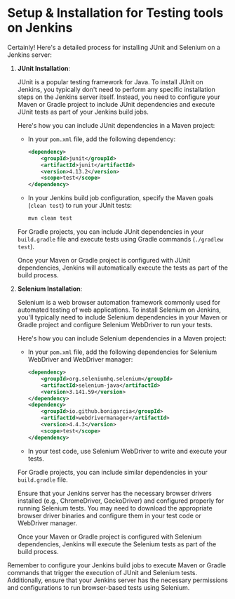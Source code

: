 # Setup & Installation for Testing tools on Jenkins

Certainly! Here's a detailed process for installing JUnit and Selenium on a Jenkins server:

1. **JUnit Installation**:

   JUnit is a popular testing framework for Java. To install JUnit on Jenkins, you typically don't need to perform any specific installation steps on the Jenkins server itself. Instead, you need to configure your Maven or Gradle project to include JUnit dependencies and execute JUnit tests as part of your Jenkins build jobs.

   Here's how you can include JUnit dependencies in a Maven project:

   - In your `pom.xml` file, add the following dependency:

     ```xml
     <dependency>
         <groupId>junit</groupId>
         <artifactId>junit</artifactId>
         <version>4.13.2</version>
         <scope>test</scope>
     </dependency>
     ```

   - In your Jenkins build job configuration, specify the Maven goals (`clean test`) to run your JUnit tests:

     ```bash
     mvn clean test
     ```

   For Gradle projects, you can include JUnit dependencies in your `build.gradle` file and execute tests using Gradle commands (`./gradlew test`).

   Once your Maven or Gradle project is configured with JUnit dependencies, Jenkins will automatically execute the tests as part of the build process.

2. **Selenium Installation**:

   Selenium is a web browser automation framework commonly used for automated testing of web applications. To install Selenium on Jenkins, you'll typically need to include Selenium dependencies in your Maven or Gradle project and configure Selenium WebDriver to run your tests.

   Here's how you can include Selenium dependencies in a Maven project:

   - In your `pom.xml` file, add the following dependencies for Selenium WebDriver and WebDriver manager:

     ```xml
     <dependency>
         <groupId>org.seleniumhq.selenium</groupId>
         <artifactId>selenium-java</artifactId>
         <version>3.141.59</version>
     </dependency>
     <dependency>
         <groupId>io.github.bonigarcia</groupId>
         <artifactId>webdrivermanager</artifactId>
         <version>4.4.3</version>
         <scope>test</scope>
     </dependency>
     ```

   - In your test code, use Selenium WebDriver to write and execute your tests.

   For Gradle projects, you can include similar dependencies in your `build.gradle` file.

   Ensure that your Jenkins server has the necessary browser drivers installed (e.g., ChromeDriver, GeckoDriver) and configured properly for running Selenium tests. You may need to download the appropriate browser driver binaries and configure them in your test code or WebDriver manager.

   Once your Maven or Gradle project is configured with Selenium dependencies, Jenkins will execute the Selenium tests as part of the build process.

Remember to configure your Jenkins build jobs to execute Maven or Gradle commands that trigger the execution of JUnit and Selenium tests. Additionally, ensure that your Jenkins server has the necessary permissions and configurations to run browser-based tests using Selenium.
